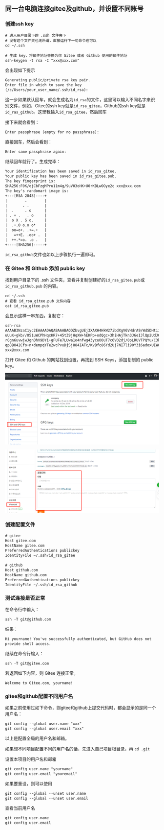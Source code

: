 ## 同一台电脑连接gitee及github，并设置不同账号

### 创建ssh key

	# 进入用户目录下的 .ssh 文件夹下
	# 没有这个文件夹也无所谓，直接运行下一句命令也可以
	cd ~/.ssh
	
	# 生成 key，将邮件地址替换为你 Gitee 或者 Github 使用的邮件地址
	ssh-keygen -t rsa -C "xxx@xxx.com"

会出现如下提示

	Generating public/private rsa key pair.
	Enter file in which to save the key (/c/Users/your_user_name/.ssh/id_rsa): 

这一步如果默认回车，就会生成名为`id_rsa`的文件，这里可以输入不同名字来识别文件，例如，Gitee的ssh key就是`id_rsa_gitee`，Github的ssh key就是`id_ras_github`。这里我输入`id_rsa_gitee`，然后回车

接下来就会看到：

	Enter passphrase (empty for no passphrase):

直接回车，然后会看到：

	Enter same passphrase again:

继续回车就行了。生成完毕：

	Your identification has been saved in id_rsa_gitee.
	Your public key has been saved in id_rsa_gitee.pub.
	The key fingerprint is:
	SHA256:F0K/ojCbFzgMPru11m4g/9uV03oHK+U0rKBLwOOye2c xxx@xxx.com
	The key's randomart image is:
	+---[RSA 2048]----+
	|        .        |
	|       . .       |
	|  .     . o      |
	| . + .   . o     |
	|  o X . S o.     |
	|  .+.O o.o o*    |
	|  oo=o+. .+=.+   |
	|   =++E. .oo+ .  |
	|  ++.*=o. .o .   |
	+----[SHA256]-----+

`id_rsa_github`文件也如以上步骤执行一遍即可。

### 在 Gitee 和 Github 添加 public key

找到用户目录下的 .ssh 文件夹，查看并复制创建好的`id_rsa_gitee.pub`或`id_rsa_github.pub` 的内容。

	cd ~/.ssh
	# 查看 id_rsa_gitee.pub 文件内容
	cat id_rsa_gitee.pub

会显示这样一串东西，复制它：

	ssh-rsa AAAAB3NzaC1yc2EAAAADAQABAAABAQDZbvgUEj3XAXH4HkW27ibdXgV6VHdrA9/WdSDHtiiC55mjPvxj3OtPxIbpeJmhWyHiJWR6
	uUuK+gkb//O51uWCPhHqxKR7+45tZ9jHqXW+hEKPp+odQgc+3hiHAjTkn3JGeIJlQp2UdJCDHBrp+kcgVeg91+y7cU3ufaUQ/hpD
	rCgn6uvwjwJgnDhV9DYi+gFUFe7LUwa1o4nfwg43ycuOOuT7c6VO2dj/0pLRUVTPQYu/C3kaaPVedir7mKIu/dM6Ec44bhYTp1Dq
	qp8BO42Cfo+n+dempqYTe2wcPvuDjSj884IATc/KvBfc86Yd2Uj7NI7li90Y3i6adoxUIWQh xxx@xxx.com

打开 Gitee 和 Github 的网站找到设置，再找到 SSH Keys，添加复制的 public key。

![Github上ssh key添加](Git-img/1.png)


![Gitee上ssh key添加](Git-img/2.png)

### 创建配置文件

	# gitee
	Host gitee.com
	HostName gitee.com
	PreferredAuthentications publickey
	IdentityFile ~/.ssh/id_rsa_gitee
	
	# github
	Host github.com
	HostName github.com
	PreferredAuthentications publickey
	IdentityFile ~/.ssh/id_rsa_github

### 测试连接是否正常

在命令行中输入：

	ssh -T git@github.com

结果：

	Hi yourname! You've successfully authenticated, but GitHub does not provide shell access.

继续在命令行输入：

	ssh -T git@gitee.com

若返回如下内容，则 Gitee 连接正常。

	Welcome to Gitee.com, yourname!

### gitee和github配置不同用户名

如果之前使用过如下命令，则gitee和github上提交代码时，都会显示的是同一个用户名：

	git config --global user.name "xxx"
	git config --global user.email "xxx"

以上是配置全局的用户名和邮箱。

如果想不同项目配置不同的用户名的话，先进入自己项目根目录，再 `cd .git`

设置本项目的用户名和邮箱

	git config user.name "yourname"
	git config user.email "youremail"

如果要重设，则可以使用

	git config --global --unset user.name
	git config --global --unset user.email

查看当前用户名

	git config user.name
	git config user.email



